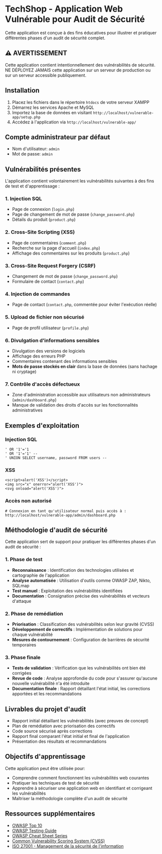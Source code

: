 # TechShop - Application Web Vulnérable pour Audit de Sécurité

Cette application est conçue à des fins éducatives pour illustrer et pratiquer différentes phases d'un audit de sécurité complet.

## ⚠️ AVERTISSEMENT

Cette application contient intentionnellement des vulnérabilités de sécurité. NE DÉPLOYEZ JAMAIS cette application sur un serveur de production ou sur un serveur accessible publiquement.

## Installation

1. Placez les fichiers dans le répertoire `htdocs` de votre serveur XAMPP
2. Démarrez les services Apache et MySQL
3. Importez la base de données en visitant `http://localhost/vulnerable-app/setup.php`
4. Accédez à l'application via `http://localhost/vulnerable-app/`

## Compte administrateur par défaut

- Nom d'utilisateur: `admin`
- Mot de passe: `admin`

## Vulnérabilités présentes

L'application contient volontairement les vulnérabilités suivantes à des fins de test et d'apprentissage :

### 1. Injection SQL

- Page de connexion (`login.php`)
- Page de changement de mot de passe (`change_password.php`)
- Détails du produit (`product.php`)

### 2. Cross-Site Scripting (XSS)

- Page de commentaires (`comment.php`)
- Recherche sur la page d'accueil (`index.php`)
- Affichage des commentaires sur les produits (`product.php`)

### 3. Cross-Site Request Forgery (CSRF)

- Changement de mot de passe (`change_password.php`)
- Formulaire de contact (`contact.php`)

### 4. Injection de commandes

- Page de contact (`contact.php`, commentée pour éviter l'exécution réelle)

### 5. Upload de fichier non sécurisé

- Page de profil utilisateur (`profile.php`)

### 6. Divulgation d'informations sensibles

- Divulgation des versions de logiciels
- Affichage des erreurs PHP
- Commentaires contenant des informations sensibles
- **Mots de passe stockés en clair** dans la base de données (sans hachage ni cryptage)

### 7. Contrôle d'accès défectueux

- Zone d'administration accessible aux utilisateurs non administrateurs (`admin/dashboard.php`)
- Manque de validation des droits d'accès sur les fonctionnalités administratives

## Exemples d'exploitation

### Injection SQL

```
' OR '1'='1
' OR '1'='1' --
' UNION SELECT username, password FROM users --
```

### XSS

```
<script>alert('XSS')</script>
<img src="x" onerror="alert('XSS')">
<svg onload="alert('XSS')">
```

### Accès non autorisé

```
# Connexion en tant qu'utilisateur normal puis accès à :
http://localhost/vulnerable-app/admin/dashboard.php
```

## Méthodologie d'audit de sécurité

Cette application sert de support pour pratiquer les différentes phases d'un audit de sécurité :

### 1. Phase de test

- **Reconnaissance** : Identification des technologies utilisées et cartographie de l'application
- **Analyse automatisée** : Utilisation d'outils comme OWASP ZAP, Nikto, SQLmap
- **Test manuel** : Exploitation des vulnérabilités identifiées
- **Documentation** : Consignation précise des vulnérabilités et vecteurs d'attaque

### 2. Phase de remédiation

- **Priorisation** : Classification des vulnérabilités selon leur gravité (CVSS)
- **Développement de correctifs** : Implémentation de solutions pour chaque vulnérabilité
- **Mesures de contournement** : Configuration de barrières de sécurité temporaires

### 3. Phase finale

- **Tests de validation** : Vérification que les vulnérabilités ont bien été corrigées
- **Revue de code** : Analyse approfondie du code pour s'assurer qu'aucune nouvelle vulnérabilité n'a été introduite
- **Documentation finale** : Rapport détaillant l'état initial, les corrections apportées et les recommandations

## Livrables du projet d'audit

- Rapport initial détaillant les vulnérabilités (avec preuves de concept)
- Plan de remédiation avec priorisation des correctifs
- Code source sécurisé après corrections
- Rapport final comparant l'état initial et final de l'application
- Présentation des résultats et recommandations

## Objectifs d'apprentissage

Cette application peut être utilisée pour:

- Comprendre comment fonctionnent les vulnérabilités web courantes
- Pratiquer les techniques de test de sécurité
- Apprendre à sécuriser une application web en identifiant et corrigeant les vulnérabilités
- Maîtriser la méthodologie complète d'un audit de sécurité

## Ressources supplémentaires

- [OWASP Top 10](https://owasp.org/www-project-top-ten/)
- [OWASP Testing Guide](https://owasp.org/www-project-web-security-testing-guide/)
- [OWASP Cheat Sheet Series](https://cheatsheetseries.owasp.org/)
- [Common Vulnerability Scoring System (CVSS)](https://www.first.org/cvss/)
- [ISO 27001 - Management de la sécurité de l'information](https://www.iso.org/fr/isoiec-27001-information-security.html)